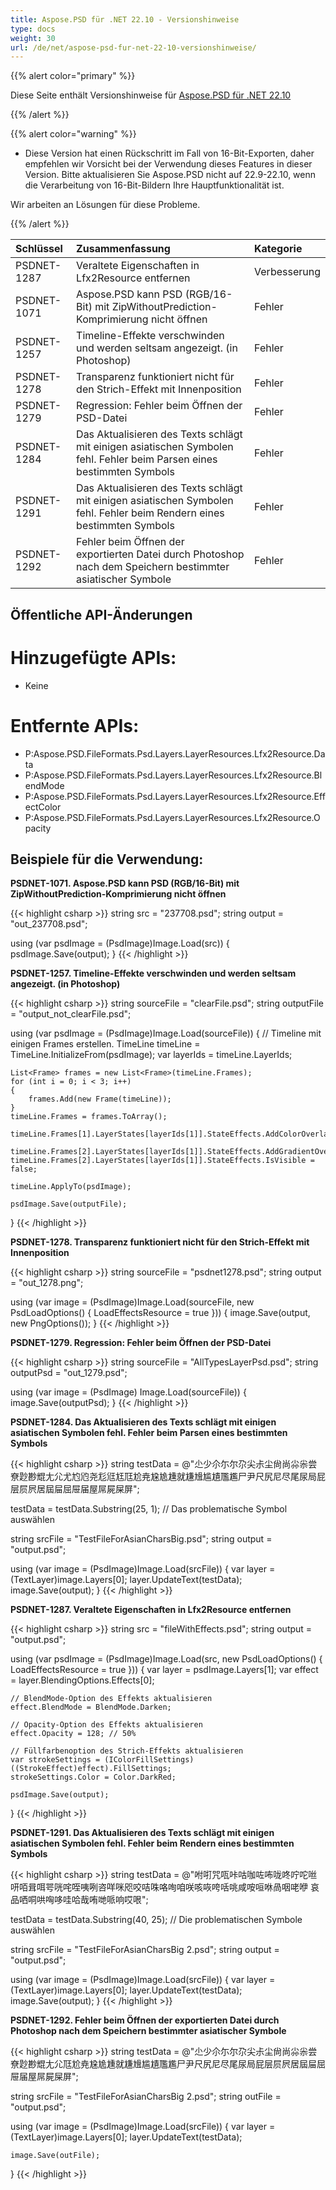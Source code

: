 ```yaml
---
title: Aspose.PSD für .NET 22.10 - Versionshinweise
type: docs
weight: 30
url: /de/net/aspose-psd-fur-net-22-10-versionshinweise/
---
```


{{% alert color="primary" %}}

Diese Seite enthält Versionshinweise für [Aspose.PSD für .NET 22.10](https://www.nuget.org/packages/Aspose.PSD/)

{{% /alert %}}

{{% alert color="warning" %}}

- Diese Version hat einen Rückschritt im Fall von 16-Bit-Exporten, daher empfehlen wir Vorsicht bei der Verwendung dieses Features in dieser Version. Bitte aktualisieren Sie Aspose.PSD nicht auf 22.9-22.10, wenn die Verarbeitung von 16-Bit-Bildern Ihre Hauptfunktionalität ist.

Wir arbeiten an Lösungen für diese Probleme.

{{% /alert %}}

|**Schlüssel**|**Zusammenfassung**|**Kategorie**|
| :- | :- | :- |
|PSDNET-1287|Veraltete Eigenschaften in Lfx2Resource entfernen|Verbesserung|
|PSDNET-1071|Aspose.PSD kann PSD (RGB/16-Bit) mit ZipWithoutPrediction-Komprimierung nicht öffnen|Fehler|
|PSDNET-1257|Timeline-Effekte verschwinden und werden seltsam angezeigt. (in Photoshop)|Fehler|
|PSDNET-1278|Transparenz funktioniert nicht für den Strich-Effekt mit Innenposition|Fehler|
|PSDNET-1279|Regression: Fehler beim Öffnen der PSD-Datei|Fehler|
|PSDNET-1284|Das Aktualisieren des Texts schlägt mit einigen asiatischen Symbolen fehl. Fehler beim Parsen eines bestimmten Symbols|Fehler|
|PSDNET-1291|Das Aktualisieren des Texts schlägt mit einigen asiatischen Symbolen fehl. Fehler beim Rendern eines bestimmten Symbols|Fehler|
|PSDNET-1292|Fehler beim Öffnen der exportierten Datei durch Photoshop nach dem Speichern bestimmter asiatischer Symbole|Fehler|


## **Öffentliche API-Änderungen**
# **Hinzugefügte APIs:**
- Keine


# **Entfernte APIs:**
- P:Aspose.PSD.FileFormats.Psd.Layers.LayerResources.Lfx2Resource.Data
- P:Aspose.PSD.FileFormats.Psd.Layers.LayerResources.Lfx2Resource.BlendMode
- P:Aspose.PSD.FileFormats.Psd.Layers.LayerResources.Lfx2Resource.EffectColor
- P:Aspose.PSD.FileFormats.Psd.Layers.LayerResources.Lfx2Resource.Opacity


## **Beispiele für die Verwendung:**

**PSDNET-1071. Aspose.PSD kann PSD (RGB/16-Bit) mit ZipWithoutPrediction-Komprimierung nicht öffnen**

{{< highlight csharp >}}
string src = "237708.psd";
string output = "out_237708.psd";

using (var psdImage = (PsdImage)Image.Load(src))
{
    psdImage.Save(output);
}
{{< /highlight >}}

**PSDNET-1257. Timeline-Effekte verschwinden und werden seltsam angezeigt. (in Photoshop)**

{{< highlight csharp >}}
string sourceFile = "clearFile.psd";
string outputFile = "output_not_clearFile.psd";

using (var psdImage = (PsdImage)Image.Load(sourceFile))
{
    // Timeline mit einigen Frames erstellen.
    TimeLine timeLine = TimeLine.InitializeFrom(psdImage);
    var layerIds = timeLine.LayerIds;

    List<Frame> frames = new List<Frame>(timeLine.Frames);
    for (int i = 0; i < 3; i++)
    {
        frames.Add(new Frame(timeLine));
    }
    timeLine.Frames = frames.ToArray();

    timeLine.Frames[1].LayerStates[layerIds[1]].StateEffects.AddColorOverlay();

    timeLine.Frames[2].LayerStates[layerIds[1]].StateEffects.AddGradientOverlay();
    timeLine.Frames[2].LayerStates[layerIds[1]].StateEffects.IsVisible = false;

    timeLine.ApplyTo(psdImage);

    psdImage.Save(outputFile);
}
{{< /highlight >}}

**PSDNET-1278. Transparenz funktioniert nicht für den Strich-Effekt mit Innenposition**

{{< highlight csharp >}}
string sourceFile = "psdnet1278.psd";
string output = "out_1278.png";

using (var image = (PsdImage)Image.Load(sourceFile, new PsdLoadOptions() { LoadEffectsResource = true }))
{
    image.Save(output, new PngOptions());
}
{{< /highlight >}}

**PSDNET-1279. Regression: Fehler beim Öffnen der PSD-Datei**

{{< highlight csharp >}}
string sourceFile = "AllTypesLayerPsd.psd";
string outputPsd = "out_1279.psd";

using (var image = (PsdImage) Image.Load(sourceFile))
{
    image.Save(outputPsd);
}
{{< /highlight >}}

**PSDNET-1284. Das Aktualisieren des Texts schlägt mit einigen asiatischen Symbolen fehl. Fehler beim Parsen eines bestimmten Symbols**

{{< highlight csharp >}}
string testData = @"尐少尒尓尔尕尖尗尘尙尚尛尜尝尞尟尠尡尢尣尤尥尦尧尨尩尪尫尬尭尮尯尰就尲尳尴尵尶尷尸尹尺尻尼尽尾尿局屁层屃屄居屆屇屈屉届屋屌屍屎屏";

testData = testData.Substring(25, 1); // Das problematische Symbol auswählen

string srcFile = "TestFileForAsianCharsBig.psd";
string output = "output.psd";

using (var image = (PsdImage)Image.Load(srcFile))
{
    var layer = (TextLayer)image.Layers[0];
    layer.UpdateText(testData);
    image.Save(output);
}
{{< /highlight >}}

**PSDNET-1287. Veraltete Eigenschaften in Lfx2Resource entfernen**

{{< highlight csharp >}}
string src = "fileWithEffects.psd";
string output = "output.psd";

using (var psdImage = (PsdImage)Image.Load(src, new PsdLoadOptions() { LoadEffectsResource = true }))
{
    var layer = psdImage.Layers[1];
    var effect = layer.BlendingOptions.Effects[0];

    // BlendMode-Option des Effekts aktualisieren
    effect.BlendMode = BlendMode.Darken;

    // Opacity-Option des Effekts aktualisieren
    effect.Opacity = 128; // 50%

    // Füllfarbenoption des Strich-Effekts aktualisieren
    var strokeSettings = (IColorFillSettings)((StrokeEffect)effect).FillSettings;
    strokeSettings.Color = Color.DarkRed;

    psdImage.Save(output);
}
{{< /highlight >}}

**PSDNET-1291. Das Aktualisieren des Texts schlägt mit einigen asiatischen Symbolen fehl. Fehler beim Rendern eines bestimmten Symbols**

{{< highlight csharp >}}
string testData = @"咐咑咒咓咔咕咖咗咘咙咚咛咜咝咞咟咠咡咢咣咤咥咦咧咨咩咪咫咬咭咮咯咰咱咲咳咴咵咶咷咸咹咺咻咼咽咾咿
哀品哂哃哄哅哆哇哈哉哊哋哌响哎哏";

testData = testData.Substring(40, 25); // Die problematischen Symbole auswählen

string srcFile = "TestFileForAsianCharsBig 2.psd";
string output = "output.psd";

using (var image = (PsdImage)Image.Load(srcFile))
{
    var layer = (TextLayer)image.Layers[0];
    layer.UpdateText(testData);
    image.Save(output);
}
{{< /highlight >}}

**PSDNET-1292. Fehler beim Öffnen der exportierten Datei durch Photoshop nach dem Speichern bestimmter asiatischer Symbole**

{{< highlight csharp >}}
string testData = @"尐少尒尓尔尕尖尗尘尙尚尛尜尝尞尟尠尡尢尣尫尬尭尮尯尰就尲尳尴尵尶尷尸尹尺尻尼尽尾尿局屁层屃屄居屆屇屈屉届屋屌屍屎屏";

string srcFile = "TestFileForAsianCharsBig 2.psd";
string outFile = "output.psd";

using (var image = (PsdImage)Image.Load(srcFile))
{
    var layer = (TextLayer)image.Layers[0];
    layer.UpdateText(testData);

    image.Save(outFile);
}
{{< /highlight >}}
